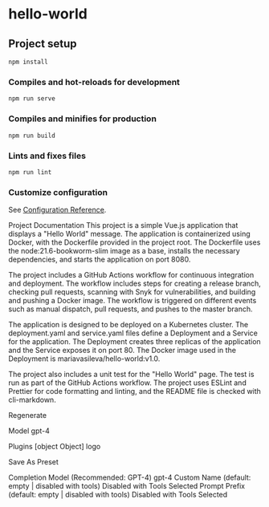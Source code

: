 # hello-world

## Project setup

```
npm install
```

### Compiles and hot-reloads for development

```
npm run serve
```

### Compiles and minifies for production

```
npm run build
```

### Lints and fixes files

```
npm run lint
```

### Customize configuration

See [Configuration Reference](https://cli.vuejs.org/config/).

Project Documentation
This project is a simple Vue.js application that displays a "Hello World" message. The application is containerized using Docker, with the Dockerfile provided in the project root. The Dockerfile uses the node:21.6-bookworm-slim image as a base, installs the necessary dependencies, and starts the application on port 8080.

The project includes a GitHub Actions workflow for continuous integration and deployment. The workflow includes steps for creating a release branch, checking pull requests, scanning with Snyk for vulnerabilities, and building and pushing a Docker image. The workflow is triggered on different events such as manual dispatch, pull requests, and pushes to the master branch.

The application is designed to be deployed on a Kubernetes cluster. The deployment.yaml and service.yaml files define a Deployment and a Service for the application. The Deployment creates three replicas of the application and the Service exposes it on port 80. The Docker image used in the Deployment is mariavasileva/hello-world:v1.0.

The project also includes a unit test for the "Hello World" page. The test is run as part of the GitHub Actions workflow. The project uses ESLint and Prettier for code formatting and linting, and the README file is checked with cli-markdown.





Regenerate


Model
gpt-4

Plugins
[object Object] logo

Save As Preset


Completion Model (Recommended: GPT-4)
gpt-4
Custom Name (default: empty | disabled with tools)
Disabled with Tools Selected
Prompt Prefix (default: empty | disabled with tools)
Disabled with Tools Selected
